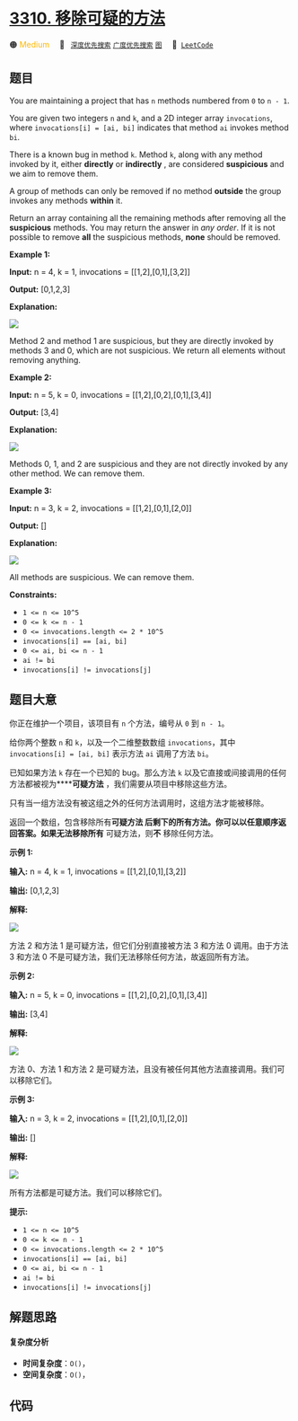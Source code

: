 # [3310. 移除可疑的方法](https://leetcode.com/problems/remove-methods-from-project)

🟠 <font color=#ffb800>Medium</font>&emsp; 🔖&ensp; [`深度优先搜索`](/leetcode/outline/tag/depth-first-search.md) [`广度优先搜索`](/leetcode/outline/tag/breadth-first-search.md) [`图`](/leetcode/outline/tag/graph.md)&emsp; 🔗&ensp;[`LeetCode`](https://leetcode.com/problems/remove-methods-from-project)

## 题目

You are maintaining a project that has `n` methods numbered from `0` to `n -
1`.

You are given two integers `n` and `k`, and a 2D integer array `invocations`,
where `invocations[i] = [ai, bi]` indicates that method `ai` invokes method
`bi`.

There is a known bug in method `k`. Method `k`, along with any method invoked
by it, either **directly** or **indirectly** , are considered **suspicious**
and we aim to remove them.

A group of methods can only be removed if no method **outside** the group
invokes any methods **within** it.

Return an array containing all the remaining methods after removing all the
**suspicious** methods. You may return the answer in _any order_. If it is not
possible to remove **all** the suspicious methods, **none** should be removed.



**Example 1:**

**Input:** n = 4, k = 1, invocations = [[1,2],[0,1],[3,2]]

**Output:** [0,1,2,3]

**Explanation:**

![](https://assets.leetcode.com/uploads/2024/07/18/graph-2.png)

Method 2 and method 1 are suspicious, but they are directly invoked by methods
3 and 0, which are not suspicious. We return all elements without removing
anything.

**Example 2:**

**Input:** n = 5, k = 0, invocations = [[1,2],[0,2],[0,1],[3,4]]

**Output:** [3,4]

**Explanation:**

![](https://assets.leetcode.com/uploads/2024/07/18/graph-3.png)

Methods 0, 1, and 2 are suspicious and they are not directly invoked by any
other method. We can remove them.

**Example 3:**

**Input:** n = 3, k = 2, invocations = [[1,2],[0,1],[2,0]]

**Output:** []

**Explanation:**

![](https://assets.leetcode.com/uploads/2024/07/20/graph.png)

All methods are suspicious. We can remove them.



**Constraints:**

  * `1 <= n <= 10^5`
  * `0 <= k <= n - 1`
  * `0 <= invocations.length <= 2 * 10^5`
  * `invocations[i] == [ai, bi]`
  * `0 <= ai, bi <= n - 1`
  * `ai != bi`
  * `invocations[i] != invocations[j]`


## 题目大意

你正在维护一个项目，该项目有 `n` 个方法，编号从 `0` 到 `n - 1`。

给你两个整数 `n` 和 `k`，以及一个二维整数数组 `invocations`，其中 `invocations[i] = [ai, bi]` 表示方法
`ai` 调用了方法 `bi`。

已知如果方法 `k` 存在一个已知的 bug。那么方法 `k` 以及它直接或间接调用的任何方法都被视为******可疑方法**
，我们需要从项目中移除这些方法。

只有当一组方法没有被这组之外的任何方法调用时，这组方法才能被移除。

返回一个数组，包含移除所有******可疑方法** 后剩下的所有方法。你可以以任意顺序返回答案。如果无法移除**所有** 可疑方法，则**不**
移除任何方法。



**示例 1:**

**输入:** n = 4, k = 1, invocations = [[1,2],[0,1],[3,2]]

**输出:** [0,1,2,3]

**解释:**

![](https://assets.leetcode.com/uploads/2024/07/18/graph-2.png)

方法 2 和方法 1 是可疑方法，但它们分别直接被方法 3 和方法 0 调用。由于方法 3 和方法 0 不是可疑方法，我们无法移除任何方法，故返回所有方法。

**示例 2:**

**输入:** n = 5, k = 0, invocations = [[1,2],[0,2],[0,1],[3,4]]

**输出:** [3,4]

**解释:**

![](https://assets.leetcode.com/uploads/2024/07/18/graph-3.png)

方法 0、方法 1 和方法 2 是可疑方法，且没有被任何其他方法直接调用。我们可以移除它们。

**示例 3:**

**输入:** n = 3, k = 2, invocations = [[1,2],[0,1],[2,0]]

**输出:** []

**解释:**

![](https://assets.leetcode.com/uploads/2024/07/20/graph.png)

所有方法都是可疑方法。我们可以移除它们。



**提示:**

  * `1 <= n <= 10^5`
  * `0 <= k <= n - 1`
  * `0 <= invocations.length <= 2 * 10^5`
  * `invocations[i] == [ai, bi]`
  * `0 <= ai, bi <= n - 1`
  * `ai != bi`
  * `invocations[i] != invocations[j]`


## 解题思路

#### 复杂度分析

- **时间复杂度**：`O()`，
- **空间复杂度**：`O()`，

## 代码

```javascript

```